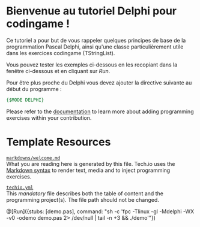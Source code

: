 # Bienvenue au tutoriel Delphi pour codingame !

Ce tutoriel a pour but de vous rappeler quelques principes de base de la programmation Pascal Delphi, ainsi qu'une classe particulièrement utile dans les exercices codingame (TStringList).

Vous pouvez tester les exemples ci-dessous en les recopiant dans la fenêtre ci-dessous et en cliquant sur *Run*.

Pour être plus proche du Delphi vous devez ajouter la directive suivante au début du programme :
```pascal
{$MODE DELPHI} 
```


Please refer to the [documentation](https://tech.io/doc) to learn more about adding programming exercises within your contribution.

# Template Resources

[`markdowns/welcome.md`](https://github.com/TechDotIO/techio-basic-template/blob/master/markdowns/welcome.md)  
What you are reading here is generated by this file. Tech.io uses the [Markdown syntax](https://tech.io/doc/reference-markdowns) to render text, media and to inject programming exercises.


[`techio.yml`](https://github.com/TechDotIO/techio-basic-template/blob/master/techio.yml)  
This *mandatory* file describes both the table of content and the programming project(s). The file path should not be changed.

@[Run]({stubs: [demo.pas], command: "sh -c 'fpc -Tlinux -gl -Mdelphi -WX -v0 -odemo demo.pas 2> /dev/null | tail -n +3 && ./demo'"})
